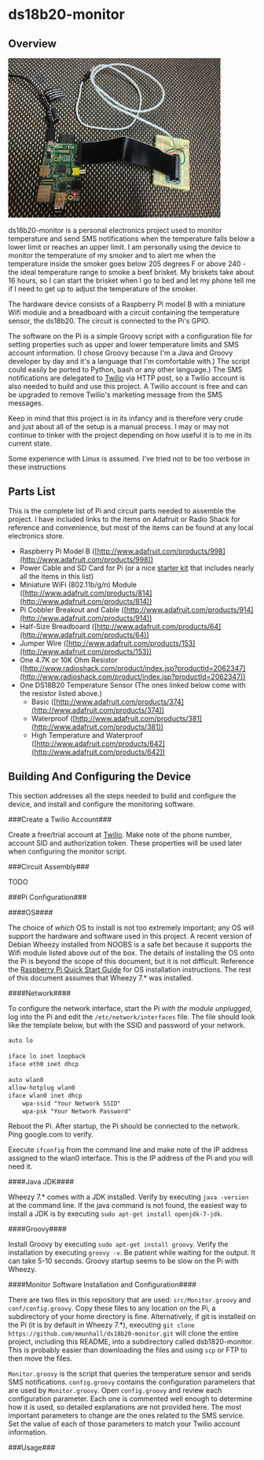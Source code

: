 ds18b20-monitor
===============

Overview
--------

![Overview](doc/overview.jpg "The assembled device")

ds18b20-monitor is a personal electronics project used to monitor temperature and send SMS notifications when the temperature falls below a lower limit or reaches an upper limit. I am personally using the device to monitor the temperature of my smoker and to alert me when the temperature inside the smoker goes below 205 degrees F or above 240 - the ideal temperature range to smoke a beef brisket. My briskets take about 16 hours, so I can start the brisket when I go to bed and let my phone tell me if I need to get up to adjust the temperature of the smoker.

The hardware device consists of a Raspberry Pi model B with a miniature Wifi module and a breadboard with a circuit containing the temperature sensor, the ds18b20. The circuit is connected to the Pi's GPIO.

The software on the Pi is a simple Groovy script with a configuration file for setting properties such as upper and lower temperature limits and SMS account information. (I chose Groovy because I'm a Java and Groovy developer by day and it's a language that I'm comfortable with.) The script could easily be ported to Python, bash or any other language.) The SMS notifications are delegated to [Twilio](http://www.twilio.com) via HTTP post, so a Twilio account is also needed to build and use this project. A Twilio account is free and can be upgraded to remove Twilio's marketing message from the SMS messages.

Keep in mind that this project is in its infancy and is therefore very crude and just about all of the setup is a manual process. I may or may not continue to tinker with the project depending on how useful it is to me in its current state.

Some experience with Linux is assumed. I've tried not to be too verbose in these instructions

Parts List
----------

This is the complete list of Pi and circuit parts needed to assemble the project. I have included links to the items on Adafruit or Radio Shack for reference and convenience, but most of the items can be found at any local electronics store.

* Raspberry Pi Model B ([http://www.adafruit.com/products/998](http://www.adafruit.com/products/998))
* Power Cable and SD Card for Pi (or a nice [starter kit](http://www.adafruit.com/products/955) that includes nearly all the items in this list)
* Miniature WiFi (802.11b/g/n) Module ([http://www.adafruit.com/products/814](http://www.adafruit.com/products/814))
* Pi Cobbler Breakout and Cable ([http://www.adafruit.com/products/914](http://www.adafruit.com/products/914))
* Half-Size Breadboard ([http://www.adafruit.com/products/64](http://www.adafruit.com/products/64))
* Jumper Wire ([http://www.adafruit.com/products/153](http://www.adafruit.com/products/153))
* One 4.7K or 10K Ohm Resistor ([http://www.radioshack.com/product/index.jsp?productId=2062347](http://www.radioshack.com/product/index.jsp?productId=2062347))
* One DS18B20 Temperature Sensor (The ones linked below come with the resistor listed above.)
	* Basic ([http://www.adafruit.com/products/374](http://www.adafruit.com/products/374))
	* Waterproof ([http://www.adafruit.com/products/381](http://www.adafruit.com/products/381))
	* High Temperature and Waterproof ([http://www.adafruit.com/products/642](http://www.adafruit.com/products/642))

Building And Configuring the Device
-----------------------------------

This section addresses all the steps needed to build and configure the device, and install and configure the monitoring software.

###Create a Twilio Account###

Create a free/trial account at [Twilio](http://www.twilio.com). Make note of the phone number, account SID and authorization token. These properties will be used later when configuring the monitor script.

###Circuit Assembly###

TODO

###Pi Configuration###

####OS####

The choice of *which* OS to install is not too extremely important; any OS will support the hardware and software used in this project. A recent version of Debian Wheezy installed from NOOBS is a safe bet because it supports the Wifi module listed above out of the box. The details of installing the OS onto the Pi is beyond the scope of this document, but it is not difficult. Reference the [Raspberry Pi Quick Start Guide](http://www.raspberrypi.org/quick-start-guide) for OS installation instructions. The rest of this document assumes that Wheezy 7.* was installed.

####Network####

To configure the network interface, start the Pi *with the module unplugged*, log into the Pi and edit the `/etc/network/interfaces` file. The file should look like the template below, but with the SSID and password of your network.

	auto lo

	iface lo inet loopback
	iface eth0 inet dhcp

	auto wlan0
	allow-hotplug wlan0
	iface wlan0 inet dhcp
		wpa-ssid "Your Network SSID"
		wpa-psk "Your Network Password"
		
Reboot the Pi. After startup, the Pi should be connected to the network. Ping google.com to verify.

Execute `ifconfig` from the command line and make note of the IP address assigned to the wlan0 interface. This is the IP address of the Pi and you will need it.

####Java JDK####

Wheezy 7.* comes with a JDK installed. Verify by executing `java -version` at the command line. If the java command is not found, the easiest way to install a JDK is by executing `sudo apt-get install openjdk-7-jdk`.

####Groovy####

Install Groovy by executing `sudo apt-get install groovy`. Verify the installation by executing `groovy -v`. Be patient while waiting for the output. It can take 5-10 seconds. Groovy startup seems to be slow on the Pi with Wheezy.

####Monitor Software Installation and Configuration####

There are two files in this repository that are used: `src/Monitor.groovy` and `conf/config.groovy`. Copy these files to any location on the Pi, a subdirectory of your home directory is fine. 
Alternatively, if git is installed on the Pi (it is by default in Wheezy 7.*), executing `git clone https://github.com/mmunhall/ds18b20-monitor.git` will clone the entire project, including this README, into a subdirectory called dsb1820-monitor. This is probably easier than downloading the files and using `scp` or FTP to then move the files.

`Monitor.groovy` is the script that queries the temperature sensor and sends SMS notifications. `config.groovy` contains the configuration parameters that are used by `Monitor.groovy`. Open `config.groovy` and review each configuration parameter. Each one is commented well enough to determine how it is used, so detailed explanations are not provided here. The most important parameters to change are the ones related to the SMS service. Set the value of each of those parameters to match your Twilio account information.

###Usage###




